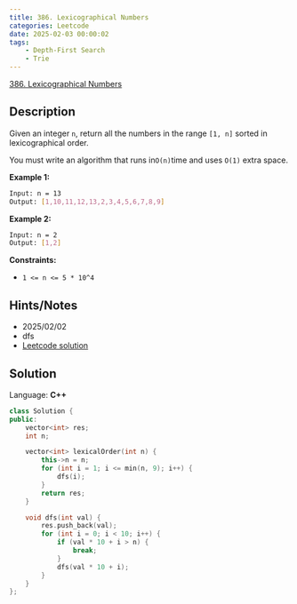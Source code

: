 ```yaml
---
title: 386. Lexicographical Numbers
categories: Leetcode
date: 2025-02-03 00:00:02
tags:
    - Depth-First Search
    - Trie
---
```


[386. Lexicographical Numbers](https://leetcode.com/problems/lexicographical-numbers/description/?envType=company&envId=facebook&favoriteSlug=facebook-three-months)

## Description

Given an integer `n`, return all the numbers in the range `[1, n]` sorted in lexicographical order.

You must write an algorithm that runs in`O(n)`time and uses `O(1)` extra space.

**Example 1:**

```bash
Input: n = 13
Output: [1,10,11,12,13,2,3,4,5,6,7,8,9]
```

**Example 2:**

```bash
Input: n = 2
Output: [1,2]
```

**Constraints:**

- `1 <= n <= 5 * 10^4`

## Hints/Notes

- 2025/02/02
- dfs
- [Leetcode solution](https://leetcode.com/problems/lexicographical-numbers/?envType=company&envId=facebook&favoriteSlug=facebook-three-months)

## Solution

Language: **C++**

```C++
class Solution {
public:
    vector<int> res;
    int n;

    vector<int> lexicalOrder(int n) {
        this->n = n;
        for (int i = 1; i <= min(n, 9); i++) {
            dfs(i);
        }
        return res;
    }

    void dfs(int val) {
        res.push_back(val);
        for (int i = 0; i < 10; i++) {
            if (val * 10 + i > n) {
                break;
            }
            dfs(val * 10 + i);
        }
    }
};
```
